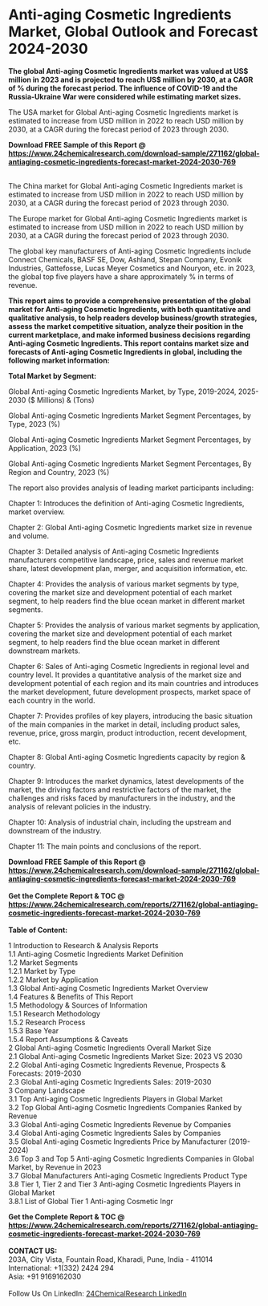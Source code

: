 <h1>Anti-aging Cosmetic Ingredients Market, Global Outlook and Forecast 2024-2030</h1><p><strong>The global Anti-aging Cosmetic Ingredients market was valued at US$ million in 2023 and is projected to reach US$ million by 2030, at a CAGR of % during the forecast period. The influence of COVID-19 and the Russia-Ukraine War were considered while estimating market sizes.</strong></p><p>
</p><p>The USA market for Global Anti-aging Cosmetic Ingredients market is estimated to increase from USD million in 2022 to reach USD million by 2030, at a CAGR during the forecast period of 2023 through 2030.</p><div><b>Download FREE Sample of this Report @ 
            <a href="https://www.24chemicalresearch.com/download-sample/271162/global-antiaging-cosmetic-ingredients-forecast-market-2024-2030-769">
            https://www.24chemicalresearch.com/download-sample/271162/global-antiaging-cosmetic-ingredients-forecast-market-2024-2030-769</a></b></div><br><p>
</p><p>The China market for Global Anti-aging Cosmetic Ingredients market is estimated to increase from USD million in 2022 to reach USD million by 2030, at a CAGR during the forecast period of 2023 through 2030.</p><p>
</p><p>The Europe market for Global Anti-aging Cosmetic Ingredients market is estimated to increase from USD million in 2022 to reach USD million by 2030, at a CAGR during the forecast period of 2023 through 2030.</p><p>
</p><p>The global key manufacturers of Anti-aging Cosmetic Ingredients include Connect Chemicals, BASF SE, Dow, Ashland, Stepan Company, Evonik Industries, Gattefosse, Lucas Meyer Cosmetics and Nouryon, etc. in 2023, the global top five players have a share approximately % in terms of revenue.</p><p>
<strong>This report aims to provide a comprehensive presentation of the global market for Anti-aging Cosmetic Ingredients, with both quantitative and qualitative analysis, to help readers develop business/growth strategies, assess the market competitive situation, analyze their position in the current marketplace, and make informed business decisions regarding Anti-aging Cosmetic Ingredients. This report contains market size and forecasts of Anti-aging Cosmetic Ingredients in global, including the following market information:</strong></p><p>
</p><p>
<strong>Total Market by Segment:</strong></p><p>
Global Anti-aging Cosmetic Ingredients Market, by Type, 2019-2024, 2025-2030 ($ Millions) &amp; (Tons)</p><p>
Global Anti-aging Cosmetic Ingredients Market Segment Percentages, by Type, 2023 (%)</p><p>
</p><p>
Global Anti-aging Cosmetic Ingredients Market Segment Percentages, by Application, 2023 (%)</p><p>
</p><p>
Global Anti-aging Cosmetic Ingredients Market Segment Percentages, By Region and Country, 2023 (%)</p><p>
</p><p>
The report also provides analysis of leading market participants including:</p><p>
</p><p>
</p><p>
	</p><p>
Chapter 1: Introduces the definition of Anti-aging Cosmetic Ingredients, market overview.</p><p>
Chapter 2: Global Anti-aging Cosmetic Ingredients market size in revenue and volume.</p><p>
Chapter 3: Detailed analysis of Anti-aging Cosmetic Ingredients manufacturers competitive landscape, price, sales and revenue market share, latest development plan, merger, and acquisition information, etc.</p><p>
Chapter 4: Provides the analysis of various market segments by type, covering the market size and development potential of each market segment, to help readers find the blue ocean market in different market segments.</p><p>
Chapter 5: Provides the analysis of various market segments by application, covering the market size and development potential of each market segment, to help readers find the blue ocean market in different downstream markets.</p><p>
Chapter 6: Sales of Anti-aging Cosmetic Ingredients in regional level and country level. It provides a quantitative analysis of the market size and development potential of each region and its main countries and introduces the market development, future development prospects, market space of each country in the world.</p><p>
Chapter 7: Provides profiles of key players, introducing the basic situation of the main companies in the market in detail, including product sales, revenue, price, gross margin, product introduction, recent development, etc.</p><p>
Chapter 8: Global Anti-aging Cosmetic Ingredients capacity by region &amp; country.</p><p>
Chapter 9: Introduces the market dynamics, latest developments of the market, the driving factors and restrictive factors of the market, the challenges and risks faced by manufacturers in the industry, and the analysis of relevant policies in the industry.</p><p>
Chapter 10: Analysis of industrial chain, including the upstream and downstream of the industry.</p><p>
Chapter 11: The main points and conclusions of the report.</p><div><b>Download FREE Sample of this Report @ 
            <a href="https://www.24chemicalresearch.com/download-sample/271162/global-antiaging-cosmetic-ingredients-forecast-market-2024-2030-769">
            https://www.24chemicalresearch.com/download-sample/271162/global-antiaging-cosmetic-ingredients-forecast-market-2024-2030-769</a></b></div><br><div><b>Get the Complete Report & TOC @ 
            <a href="https://www.24chemicalresearch.com/reports/271162/global-antiaging-cosmetic-ingredients-forecast-market-2024-2030-769">
            https://www.24chemicalresearch.com/reports/271162/global-antiaging-cosmetic-ingredients-forecast-market-2024-2030-769</a></b></div><br>
            <b>Table of Content:</b><p>1 Introduction to Research & Analysis Reports<br />
    1.1 Anti-aging Cosmetic Ingredients Market Definition<br />
    1.2 Market Segments<br />
        1.2.1 Market by Type<br />
        1.2.2 Market by Application<br />
    1.3 Global Anti-aging Cosmetic Ingredients Market Overview<br />
    1.4 Features & Benefits of This Report<br />
    1.5 Methodology & Sources of Information<br />
        1.5.1 Research Methodology<br />
        1.5.2 Research Process<br />
        1.5.3 Base Year<br />
        1.5.4 Report Assumptions & Caveats<br />
2 Global Anti-aging Cosmetic Ingredients Overall Market Size<br />
    2.1 Global Anti-aging Cosmetic Ingredients Market Size: 2023 VS 2030<br />
    2.2 Global Anti-aging Cosmetic Ingredients Revenue, Prospects & Forecasts: 2019-2030<br />
    2.3 Global Anti-aging Cosmetic Ingredients Sales: 2019-2030<br />
3 Company Landscape<br />
    3.1 Top Anti-aging Cosmetic Ingredients Players in Global Market<br />
    3.2 Top Global Anti-aging Cosmetic Ingredients Companies Ranked by Revenue<br />
    3.3 Global Anti-aging Cosmetic Ingredients Revenue by Companies<br />
    3.4 Global Anti-aging Cosmetic Ingredients Sales by Companies<br />
    3.5 Global Anti-aging Cosmetic Ingredients Price by Manufacturer (2019-2024)<br />
    3.6 Top 3 and Top 5 Anti-aging Cosmetic Ingredients Companies in Global Market, by Revenue in 2023<br />
    3.7 Global Manufacturers Anti-aging Cosmetic Ingredients Product Type<br />
    3.8 Tier 1, Tier 2 and Tier 3 Anti-aging Cosmetic Ingredients Players in Global Market<br />
        3.8.1 List of Global Tier 1 Anti-aging Cosmetic Ingr</p><div><b>Get the Complete Report & TOC @ 
            <a href="https://www.24chemicalresearch.com/reports/271162/global-antiaging-cosmetic-ingredients-forecast-market-2024-2030-769">
            https://www.24chemicalresearch.com/reports/271162/global-antiaging-cosmetic-ingredients-forecast-market-2024-2030-769</a></b></div><br><b>CONTACT US:</b><br>
            203A, City Vista, Fountain Road, Kharadi, Pune, India - 411014<br>
            International: +1(332) 2424 294<br>
            Asia: +91 9169162030 <br><br>
            Follow Us On LinkedIn: <a href="https://www.linkedin.com/company/24chemicalresearch/">24ChemicalResearch LinkedIn</a>